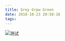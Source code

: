 ```yaml
---
title: Grey Grpw Green
date: 2018-10-23 20:58:16
tags:
---
```

![测试](/yu-design-deploy/images/化肥-1.jpg)
<!--more-->

